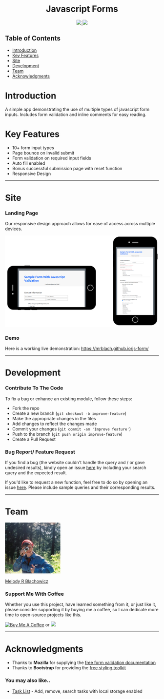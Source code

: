 <h1 align="center">
Javascript Forms
</h1> 
<p align="center">
  <a href="https://saythanks.io/to/melodyblachowicz%40gmail.com">
    <img src="https://img.shields.io/badge/SayThanks.io-%E2%98%BC-1EAEDB.svg">
  </a>
  <a href="https://www.paypal.com/paypalme/MRBlacho">
    <img src="https://img.shields.io/badge/$-donate-49eb34.svg?maxAge=2592000&amp;style=flat">
  </a>
</p>

## Table of Contents

- [Introduction](#introduction)
- [Key Features](#features)
- [Site](#site)
- [Development](#development)
- [Team](#team)
- [Acknowledgments](#acknowledgments)

<h1 id="introduction">Introduction</h1>

A simple app demonstrating the use of multiple types of javascript form inputs. Includes form validation and inline comments for easy reading.

<h1 id="features">Key Features</h1>

+ 10+ form input types
+ Page bounce on invalid submit
+ Form validation on required input fields
+ Auto fill enabled
+ Bonus successful submission page with reset function
+ Responsive Design

---
<h1 id="site">Site</h1>

### Landing Page

Our responsive design approach allows for ease of access across multiple devices.

<img src="images/viewports.png">

### Demo

Here is a working live demonstration: https://mrblach.github.io/js-form/

---
<h1 id="development">Development</h1>

### Contribute To The Code

To fix a bug or enhance an existing module, follow these steps:

- Fork the repo
- Create a new branch (`git checkout -b improve-feature`)
- Make the appropriate changes in the files
- Add changes to reflect the changes made
- Commit your changes (`git commit -am 'Improve feature'`)
- Push to the branch (`git push origin improve-feature`)
- Create a Pull Request 

### Bug Report/ Feature Request

If you find a bug (the website couldn't handle the query and / or gave undesired results), kindly open an issue [here](https://github.com/MRBlach/js-form/issues/new) by including your search query and the expected result.

If you'd like to request a new function, feel free to do so by opening an issue [here](https://github.com/MRBlach/js-form/issues/new). Please include sample queries and their corresponding results.

---
<h1 id="team">Team</h1>
<img alt="user profile picture" src="https://github.com/MRBlach/covid-19/blob/main/images/avatar.png?raw=true"/>

[Melody R Blachowicz](https://github.com/MRBlach) 
 
### Support Me With Coffee

Whether you use this project, have learned something from it, or just like it, please consider supporting it by buying me a coffee, so I can dedicate more time to open-source projects like this.

<a href="https://www.buymeacoffee.com/MRBlach" target="_blank"><img src="https://www.buymeacoffee.com/assets/img/custom_images/yellow_img.png" alt="Buy Me A Coffee" style="height: auto !important;width: auto !important;" ></a>   or   <a href="https://www.patreon.com/MRBlach"><img src="https://c5.patreon.com/external/logo/become_a_patron_button@2x.png" width="160"></a>

---
<h1 id="acknowledgments">Acknowledgments</h1>

+ Thanks to **Mozilla** for supplying the [free form validation documentation](https://developer.mozilla.org/en-US/docs/Learn/Forms/Form_validation)
+ Thanks to **Bootstrap** for providing the [free styling toolkit](https://getbootstrap.com/)

### You may also like..

+ [Task List](https://github.com/MRBlach/task-list "Task List") - Add, remove, search tasks with local storage enabled